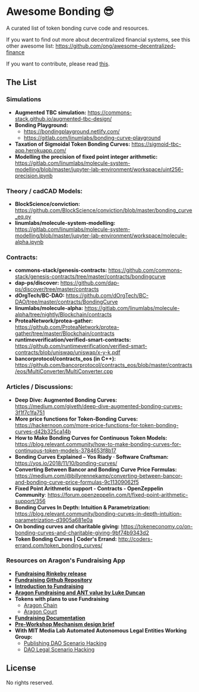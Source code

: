 # Awesome Bonding :sunglasses:

A curated list of token bonding curve code and resources.

If you want to find out more about decentralized financial systems, see this other awesome list: https://github.com/ong/awesome-decentralized-finance

If you want to contribute, please read [this](CONTRIBUTING.md).

## The List

### Simulations
* **Augmented TBC simulation:** https://commons-stack.github.io/augmented-tbc-design/
* **Bonding Playground:** 
  * https://bondingplayground.netlify.com/ 
  * https://gitlab.com/linumlabs/bonding-curve-playground
* **Taxation of Sigmoidal Token Bonding Curves:** https://sigmoid-tbc-app.herokuapp.com/
* **Modelling the precision of fixed point integer arithmetic:** https://gitlab.com/linumlabs/molecule-system-modelling/blob/master/jupyter-lab-environment/workspace/uint256-precision.ipynb

### Theory / cadCAD Models:
* **BlockScience/conviction:** https://github.com/BlockScience/conviction/blob/master/bonding_curve_eq.py
* **linumlabs/molecule-system-modelling:** https://gitlab.com/linumlabs/molecule-system-modelling/blob/master/jupyter-lab-environment/workspace/molecule-alpha.ipynb

### Contracts:
* **commons-stack/genesis-contracts:** https://github.com/commons-stack/genesis-contracts/tree/master/contracts/bondingcurve
* **dap-ps/discover:** https://github.com/dap-ps/discover/tree/master/contracts
* **dOrgTech/BC-DAO:** https://github.com/dOrgTech/BC-DAO/tree/master/contracts/BondingCurve
* **linumlabs/molecule-alpha:** https://gitlab.com/linumlabs/molecule-alpha/tree/nightly/Blockchain/contracts
* **ProteaNetwork/protea-gather:** https://github.com/ProteaNetwork/protea-gather/tree/master/Blockchain/contracts
* **runtimeverification/verified-smart-contracts:** https://github.com/runtimeverification/verified-smart-contracts/blob/uniswap/uniswap/x-y-k.pdf
* **bancorprotocol/contracts_eos (in C++):** https://github.com/bancorprotocol/contracts_eos/blob/master/contracts/eos/MultiConverter/MultiConverter.cpp

### Articles / Discussions:

* **Deep Dive: Augmented Bonding Curves:** https://medium.com/giveth/deep-dive-augmented-bonding-curves-3f1f7c1fa751
* **More price functions for Token-Bonding Curves:** https://hackernoon.com/more-price-functions-for-token-bonding-curves-d42b325ca14b
* **How to Make Bonding Curves for Continuous Token Models:** https://blog.relevant.community/how-to-make-bonding-curves-for-continuous-token-models-3784653f8b17
* **Bonding Curves Explained – Yos Riady · Software Craftsman:** https://yos.io/2018/11/10/bonding-curves/
* **Converting Between Bancor and Bonding Curve Price Formulas:** https://medium.com/@billyrennekamp/converting-between-bancor-and-bonding-curve-price-formulas-9c11309062f5
* **Fixed Point Arithmetic support - Contracts - OpenZeppelin Community**: https://forum.openzeppelin.com/t/fixed-point-arithmetic-support/356
* **Bonding Curves In Depth: Intuition & Parametrization:** https://blog.relevant.community/bonding-curves-in-depth-intuition-parametrization-d3905a681e0a
* **On bonding curves and charitable giving:** https://tokeneconomy.co/on-bonding-curves-and-charitable-giving-9bf74b9343d2
* **Token Bonding Curves | Coder's Errand:** http://coders-errand.com/token_bonding_curves/

### Resources on Aragon's Fundraising App

* **[Fundraising Rinkeby release](https://nightly-rinkeby.aragon.org/#/paxmongolia/0xb74add727d52d0c361d56de38824a8b14112c9c4)**
* **[Fundraising Github Repository](https://github.com/AragonBlack/fundraising)**
* **[Introduction to Fundraising](https://blog.aragon.org/introducing-aragon-fundraising/)**
* **[Aragon Fundraising and ANT value by Luke Duncan](https://observablehq.com/@lkngtn/ant-and-aragon-fundraising)** 
* **Tokens with plans to use Fundraising**
  * [Aragon Chain](https://blog.aragon.one/aragon-chain/)
  * [Aragon Court](https://forum.aragon.org/t/aragon-network-launch-phases-and-target-dates/1263) 
* **[Fundraising Documentation](https://fundraising.aragon.black/)**
* **[Pre-Workshop Mechanism design brief](https://docs.google.com/document/d/1qK5z_Jm0zNhdEFL_uXj7BkhJCEV_-hlUqiawHZBbMZY/edit)**
* **With MIT Media Lab Automated Autonomous Legal Entities Working Group:**
  * [Publishing DAO Scenario Hacking](https://hackmd.io/AVy2rUZeRWKf285W61aftw?view)
  * [DAO Legal Scenario Hacking](https://hackmd.io/7JZ6BpNMT5i1goVmKOoamQ?both)


## License

No rights reserved.
